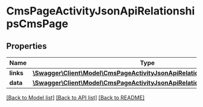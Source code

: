 # CmsPageActivityJsonApiRelationshipsCmsPage

## Properties
Name | Type | Description | Notes
------------ | ------------- | ------------- | -------------
**links** | [**\Swagger\Client\Model\CmsPageActivityJsonApiRelationshipsCmsPageLinks**](CmsPageActivityJsonApiRelationshipsCmsPageLinks.md) |  | [optional] 
**data** | [**\Swagger\Client\Model\CmsPageActivityJsonApiRelationshipsCmsPageData**](CmsPageActivityJsonApiRelationshipsCmsPageData.md) |  | [optional] 

[[Back to Model list]](../../README.md#documentation-for-models) [[Back to API list]](../../README.md#documentation-for-api-endpoints) [[Back to README]](../../README.md)

